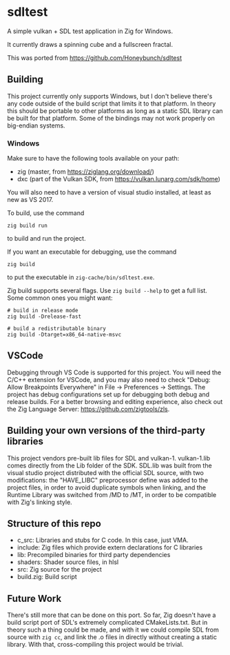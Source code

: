 # sdltest

A simple vulkan + SDL test application in Zig for Windows.

It currently draws a spinning cube and a fullscreen fractal.

This was ported from https://github.com/Honeybunch/sdltest

## Building

This project currently only supports Windows, but I don't believe there's any code outside of the build script that limits it to that platform.  In theory this should be portable to other platforms as long as a static SDL library can be built for that platform.  Some of the bindings may not work properly on big-endian systems.

### Windows

Make sure to have the following tools available on your path:
* zig (master, from https://ziglang.org/download/)
* dxc (part of the Vulkan SDK, from https://vulkan.lunarg.com/sdk/home)

You will also need to have a version of visual studio installed, at least as new as VS 2017.

To build, use the command
```
zig build run
```
to build and run the project.

If you want an executable for debugging, use the command
```
zig build
```
to put the executable in `zig-cache/bin/sdltest.exe`.

Zig build supports several flags.  Use `zig build --help` to get a full list.  Some common ones you might want:
```
# build in release mode
zig build -Drelease-fast

# build a redistributable binary
zig build -Dtarget=x86_64-native-msvc
```

## VSCode

Debugging through VS Code is supported for this project.  You will need the C/C++ extension for VSCode, and you may also need to check "Debug: Allow Breakpoints Everywhere" in File -> Preferences -> Settings.  The project has debug configurations set up for debugging both debug and release builds.  For a better browsing and editing experience, also check out the Zig Language Server: https://github.com/zigtools/zls.

## Building your own versions of the third-party libraries

This project vendors pre-built lib files for SDL and vulkan-1. vulkan-1.lib comes directly from the Lib folder of the SDK.  SDL.lib was built from the visual studio project distributed with the official SDL source, with two modifications: the "HAVE_LIBC" preprocessor define was added to the project files, in order to avoid duplicate symbols when linking, and the Runtime Library was switched from /MD to /MT, in order to be compatible with Zig's linking style.

## Structure of this repo

* c_src: Libraries and stubs for C code.  In this case, just VMA.
* include: Zig files which provide extern declarations for C libraries
* lib: Precompiled binaries for third party dependencies
* shaders: Shader source files, in hlsl
* src: Zig source for the project
* build.zig: Build script

## Future Work

There's still more that can be done on this port.  So far, Zig doesn't have a build script port of SDL's extremely complicated CMakeLists.txt.  But in theory such a thing could be made, and with it we could compile SDL from source with `zig cc`, and link the .o files in directly without creating a static library.  With that, cross-compiling this project would be trivial.
